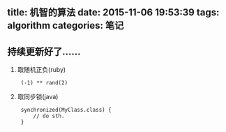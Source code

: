 title: 机智的算法
date: 2015-11-06 19:53:39
tags: algorithm
categories: 笔记
---
## 持续更新好了……


1. 取随机正负(ruby)

        (-1) ** rand(2)

2. 取同步锁(java)

        synchronized(MyClass.class) {
            // do sth.
        }